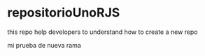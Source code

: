 # repositorioUnoRJS
this repo help developers to understand how to create a new repo

mi prueba de nueva rama